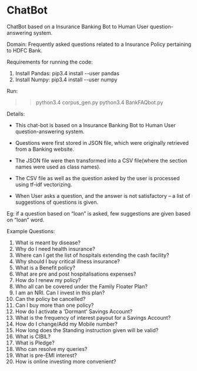 # ChatBot

ChatBot based on a Insurance Banking Bot to Human User question-answering system.

Domain: Frequently asked questions related to a Insurance Policy pertaining to HDFC Bank.

Requirements for running the code: 
1) Install Pandas:
	pip3.4 install --user pandas
2) Install Numpy:
	pip3.4 install --user numpy


Run:

>> python3.4 corpus_gen.py
>> python3.4 BankFAQbot.py


Details:
* This chat-bot is based on a Insurance Banking Bot to Human User question-answering system.
* Questions were first stored in JSON file, which were originally retrieved from a Banking website.
* The JSON file were then transformed into a CSV file(where the section names were used as class names).
* The CSV file as well as the question asked by the user is processed using tf-idf vectorizing.

* When User asks a question, and the answer is not satisfactory – a list of suggestions of questions is given.

Eg: if a question based on “loan” is asked, few suggestions are given based on “loan” word.

Example Questions:

1) What is meant by disease?
2) Why do I need health insurance?
3) Where can I get the list of hospitals extending the cash facility?
4)  Why should I buy critical illness insurance?
5) What is a Benefit policy?
6) What are pre and post hospitalisations expenses?
7) How do I renew my policy?
8) Who all can be covered under the Family Floater Plan?
9) I am an NRI. Can I invest in this plan?
10) Can the policy be cancelled?
11) Can I buy more than one policy?
12) How do I activate a 'Dormant' Savings Account?
13) What is the frequency of interest payout for a Savings Account?
14) How do I change/Add my Mobile number?
15) How long does the Standing instruction given will be valid?
16) What is CIBIL?
17) What is Pledge?
18) Who can resolve my queries?
19) What is pre-EMI interest?
20) How is online investing more convenient?
